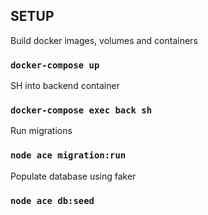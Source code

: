 ## SETUP

Build docker images, volumes and containers
### `docker-compose up`

SH into backend container
### `docker-compose exec back sh`

Run migrations
### `node ace migration:run`

Populate database using faker
### `node ace db:seed`